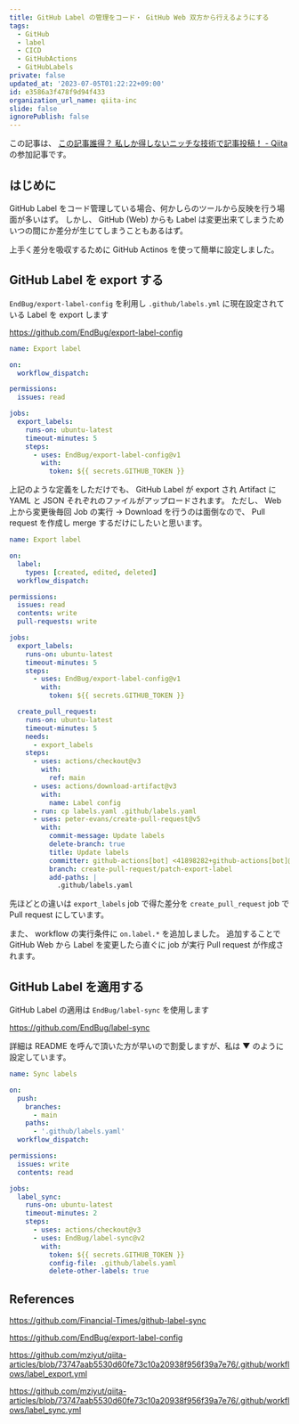 ```yaml
---
title: GitHub Label の管理をコード・ GitHub Web 双方から行えるようにする
tags:
  - GitHub
  - label
  - CICD
  - GitHubActions
  - GitHubLabels
private: false
updated_at: '2023-07-05T01:22:22+09:00'
id: e3586a3f478f9d94f433
organization_url_name: qiita-inc
slide: false
ignorePublish: false
---
```


この記事は、 [この記事誰得？ 私しか得しないニッチな技術で記事投稿！ - Qiita](https://qiita.com/official-events/5d4f04cf2ba0cdbc8821) の参加記事です。

## はじめに

GitHub Label をコード管理している場合、何かしらのツールから反映を行う場面が多いはず。
しかし、 GitHub (Web) からも Label は変更出来てしまうためいつの間にか差分が生じてしまうこともあるはず。

上手く差分を吸収するために GitHub Actinos を使って簡単に設定しました。

## GitHub Label を export する

`EndBug/export-label-config` を利用し `.github/labels.yml` に現在設定されている Label を export します

https://github.com/EndBug/export-label-config

```yaml:.github/workflows/label_export.yml
name: Export label

on:
  workflow_dispatch:

permissions:
  issues: read

jobs:
  export_labels:
    runs-on: ubuntu-latest
    timeout-minutes: 5
    steps:
      - uses: EndBug/export-label-config@v1
        with:
          token: ${{ secrets.GITHUB_TOKEN }}
```

上記のような定義をしただけでも、 GitHub Label が export され Artifact に YAML と JSON それぞれのファイルがアップロードされます。
ただし、 Web 上から変更後毎回 Job の実行 → Download を行うのは面倒なので、 Pull request を作成し merge するだけにしたいと思います。

```yaml:.github/workflows/label_export.yml
name: Export label

on:
  label:
    types: [created, edited, deleted]
  workflow_dispatch:

permissions:
  issues: read
  contents: write
  pull-requests: write

jobs:
  export_labels:
    runs-on: ubuntu-latest
    timeout-minutes: 5
    steps:
      - uses: EndBug/export-label-config@v1
        with:
          token: ${{ secrets.GITHUB_TOKEN }}

  create_pull_request:
    runs-on: ubuntu-latest
    timeout-minutes: 5
    needs:
      - export_labels
    steps:
      - uses: actions/checkout@v3
        with:
          ref: main
      - uses: actions/download-artifact@v3
        with:
          name: Label config
      - run: cp labels.yaml .github/labels.yaml
      - uses: peter-evans/create-pull-request@v5
        with:
          commit-message: Update labels
          delete-branch: true
          title: Update labels
          committer: github-actions[bot] <41898282+github-actions[bot]@users.noreply.github.com>
          branch: create-pull-request/patch-export-label
          add-paths: |
            .github/labels.yaml
```

先ほどとの違いは `export_labels` job で得た差分を `create_pull_request` job で Pull request にしています。

また、 workflow の実行条件に `on.label.*` を追加しました。
追加することで GitHub Web から Label を変更したら直ぐに job が実行 Pull request が作成されます。

## GitHub Label を適用する

GitHub Label の適用は `EndBug/label-sync` を使用します

https://github.com/EndBug/label-sync

詳細は README を呼んで頂いた方が早いので割愛しますが、私は ▼ のように設定しています。

```yaml:.github/workflows/label_sync.yml
name: Sync labels

on:
  push:
    branches:
      - main
    paths:
      - '.github/labels.yaml'
  workflow_dispatch:

permissions:
  issues: write
  contents: read

jobs:
  label_sync:
    runs-on: ubuntu-latest
    timeout-minutes: 2
    steps:
      - uses: actions/checkout@v3
      - uses: EndBug/label-sync@v2
        with:
          token: ${{ secrets.GITHUB_TOKEN }}
          config-file: .github/labels.yaml
          delete-other-labels: true
```

## References

https://github.com/Financial-Times/github-label-sync

https://github.com/EndBug/export-label-config

https://github.com/mziyut/qiita-articles/blob/73747aab5530d60fe73c10a20938f956f39a7e76/.github/workflows/label_export.yml

https://github.com/mziyut/qiita-articles/blob/73747aab5530d60fe73c10a20938f956f39a7e76/.github/workflows/label_sync.yml

